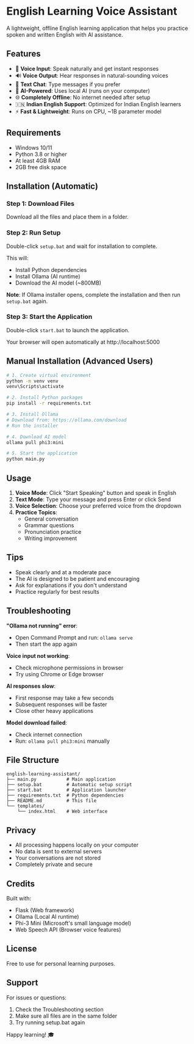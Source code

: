 # English Learning Voice Assistant

A lightweight, offline English learning application that helps you practice spoken and written English with AI assistance.

## Features

- 🎤 **Voice Input**: Speak naturally and get instant responses
- 🔊 **Voice Output**: Hear responses in natural-sounding voices
- 💬 **Text Chat**: Type messages if you prefer
- 🤖 **AI-Powered**: Uses local AI (runs on your computer)
- 🌐 **Completely Offline**: No internet needed after setup
- 🇮🇳 **Indian English Support**: Optimized for Indian English learners
- ⚡ **Fast & Lightweight**: Runs on CPU, ~1B parameter model

## Requirements

- Windows 10/11
- Python 3.8 or higher
- At least 4GB RAM
- 2GB free disk space

## Installation (Automatic)

### Step 1: Download Files
Download all the files and place them in a folder.

### Step 2: Run Setup
Double-click `setup.bat` and wait for installation to complete.

This will:
- Install Python dependencies
- Install Ollama (AI runtime)
- Download the AI model (~800MB)

**Note**: If Ollama installer opens, complete the installation and then run `setup.bat` again.

### Step 3: Start the Application
Double-click `start.bat` to launch the application.

Your browser will open automatically at http://localhost:5000

## Manual Installation (Advanced Users)

```bash
# 1. Create virtual environment
python -m venv venv
venv\Scripts\activate

# 2. Install Python packages
pip install -r requirements.txt

# 3. Install Ollama
# Download from: https://ollama.com/download
# Run the installer

# 4. Download AI model
ollama pull phi3:mini

# 5. Start the application
python main.py
```

## Usage

1. **Voice Mode**: Click "Start Speaking" button and speak in English
2. **Text Mode**: Type your message and press Enter or click Send
3. **Voice Selection**: Choose your preferred voice from the dropdown
4. **Practice Topics**: 
   - General conversation
   - Grammar questions
   - Pronunciation practice
   - Writing improvement

## Tips

- Speak clearly and at a moderate pace
- The AI is designed to be patient and encouraging
- Ask for explanations if you don't understand
- Practice regularly for best results

## Troubleshooting

**"Ollama not running" error**:
- Open Command Prompt and run: `ollama serve`
- Then start the app again

**Voice input not working**:
- Check microphone permissions in browser
- Try using Chrome or Edge browser

**AI responses slow**:
- First response may take a few seconds
- Subsequent responses will be faster
- Close other heavy applications

**Model download failed**:
- Check internet connection
- Run: `ollama pull phi3:mini` manually

## File Structure

```
english-learning-assistant/
├── main.py           # Main application
├── setup.bat         # Automatic setup script
├── start.bat         # Application launcher
├── requirements.txt  # Python dependencies
├── README.md         # This file
└── templates/
    └── index.html    # Web interface
```

## Privacy

- All processing happens locally on your computer
- No data is sent to external servers
- Your conversations are not stored
- Completely private and secure

## Credits

Built with:
- Flask (Web framework)
- Ollama (Local AI runtime)
- Phi-3 Mini (Microsoft's small language model)
- Web Speech API (Browser voice features)

## License

Free to use for personal learning purposes.

## Support

For issues or questions:
1. Check the Troubleshooting section
2. Make sure all files are in the same folder
3. Try running setup.bat again

Happy learning! 🎓